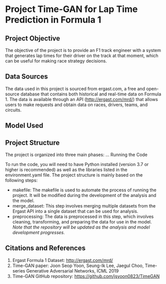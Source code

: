 # Project Time-GAN for Lap Time Prediction in Formula 1

## Project Objective

The objective of the project is to provide an F1 track engineer with a system that generates lap times for their driver on the track at that moment, which can be useful for making race strategy decisions.

## Data Sources

The data used in this project is sourced from ergast.com, a free and open-source database that contains both historical and real-time data on Formula 1. The data is available through an API (http://ergast.com/mrd/) that allows users to make requests and obtain data on races, drivers, teams, and circuits.

## Model Used

## Project Structure

The project is organized into three main phases:
...
Running the Code

To run the code, you will need to have Python installed (version 3.7 or higher is recommended) as well as the libraries listed in the environment.yaml file. 
The project structure is mainly based on the following steps:

- makefile: The makefile is used to automate the process of running the project. It will be modified during the development of the analysis and the model.
- merge_dataset: This step involves merging multiple datasets from the Ergast API into a single dataset that can be used for analysis.
- preprocessing: The data is preprocessed in this step, which involves cleaning, transforming, and preparing the data for use in the model.
*Note that the repository will be updated as the analysis and model development progresses.*

## Citations and References

1. Ergast Formula 1 Dataset: http://ergast.com/mrd/
2. Time-GAN paper: Joon Seop Yoon, Seung-Ik Lee, Jaegul Choo, Time-series Generative Adversarial Networks, ICML 2019
3. Time-GAN GitHub repository: https://github.com/jsyoon0823/TimeGAN